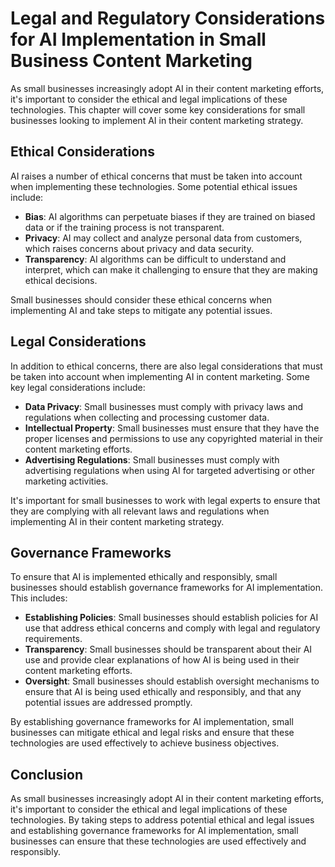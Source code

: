 Legal and Regulatory Considerations for AI Implementation in Small Business Content Marketing
=======================================================================================================================================================================

As small businesses increasingly adopt AI in their content marketing efforts, it's important to consider the ethical and legal implications of these technologies. This chapter will cover some key considerations for small businesses looking to implement AI in their content marketing strategy.

Ethical Considerations
----------------------

AI raises a number of ethical concerns that must be taken into account when implementing these technologies. Some potential ethical issues include:

* **Bias**: AI algorithms can perpetuate biases if they are trained on biased data or if the training process is not transparent.
* **Privacy**: AI may collect and analyze personal data from customers, which raises concerns about privacy and data security.
* **Transparency**: AI algorithms can be difficult to understand and interpret, which can make it challenging to ensure that they are making ethical decisions.

Small businesses should consider these ethical concerns when implementing AI and take steps to mitigate any potential issues.

Legal Considerations
--------------------

In addition to ethical concerns, there are also legal considerations that must be taken into account when implementing AI in content marketing. Some key legal considerations include:

* **Data Privacy**: Small businesses must comply with privacy laws and regulations when collecting and processing customer data.
* **Intellectual Property**: Small businesses must ensure that they have the proper licenses and permissions to use any copyrighted material in their content marketing efforts.
* **Advertising Regulations**: Small businesses must comply with advertising regulations when using AI for targeted advertising or other marketing activities.

It's important for small businesses to work with legal experts to ensure that they are complying with all relevant laws and regulations when implementing AI in their content marketing strategy.

Governance Frameworks
---------------------

To ensure that AI is implemented ethically and responsibly, small businesses should establish governance frameworks for AI implementation. This includes:

* **Establishing Policies**: Small businesses should establish policies for AI use that address ethical concerns and comply with legal and regulatory requirements.
* **Transparency**: Small businesses should be transparent about their AI use and provide clear explanations of how AI is being used in their content marketing efforts.
* **Oversight**: Small businesses should establish oversight mechanisms to ensure that AI is being used ethically and responsibly, and that any potential issues are addressed promptly.

By establishing governance frameworks for AI implementation, small businesses can mitigate ethical and legal risks and ensure that these technologies are used effectively to achieve business objectives.

Conclusion
----------

As small businesses increasingly adopt AI in their content marketing efforts, it's important to consider the ethical and legal implications of these technologies. By taking steps to address potential ethical and legal issues and establishing governance frameworks for AI implementation, small businesses can ensure that these technologies are used effectively and responsibly.
